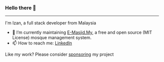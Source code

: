 ### Hello there 👋
---
I'm Izan, a full stack developer from Malaysia
- 🔭 I’m currently maintaining [E-Masjid.My](https://github.com/Dev4w4n/e-masjid.my), a free and open source (MIT License) mosque management system.
- 📫 How to reach me: [LinkedIn](https://www.linkedin.com/in/rohaizanroosley/)

Like my work? Please consider [sponsoring](https://github.com/sponsors/Dev4w4n) my project
